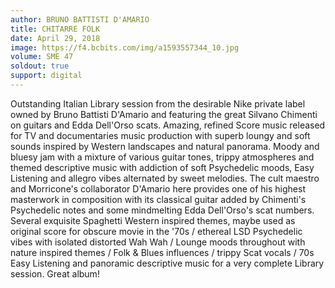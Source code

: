 ```yaml
---
author: BRUNO BATTISTI D'AMARIO
title: CHITARRE FOLK
date: April 29, 2018
image: https://f4.bcbits.com/img/a1593557344_10.jpg
volume: SME 47
soldout: true
support: digital
---
```


Outstanding Italian Library session from the desirable Nike private label owned by Bruno Battisti D'Amario and featuring the great Silvano Chimenti on guitars and Edda Dell'Orso scats. Amazing, refined Score music released for TV and documentaries music production with superb loungy and soft sounds inspired by Western landscapes and natural panorama. Moody and bluesy jam with a mixture of various guitar tones, trippy atmospheres and themed descriptive music with addiction of soft Psychedelic moods, Easy Listening and allegro vibes alternated by sweet melodies. The cult maestro and Morricone's collaborator D'Amario here provides one of his highest masterwork in composition with its classical guitar added by Chimenti's Psychedelic notes and some mindmelting Edda Dell'Orso's scat numbers. Several exquisite Spaghetti Western inspired themes, maybe used as original score for obscure movie in the '70s / ethereal LSD Psychedelic vibes with isolated distorted Wah Wah / Lounge moods throughout with nature inspired themes / Folk & Blues influences / trippy Scat vocals / 70s Easy Listening and panoramic descriptive music for a very complete Library session. Great album!

<script src='https://player.believe.fr/html5player/3614978555539/53f5dde7044c7-350.js' type='text/javascript'></script>
